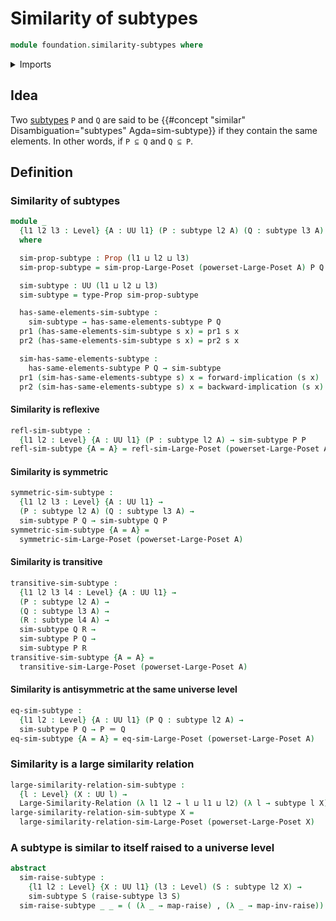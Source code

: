 # Similarity of subtypes

```agda
module foundation.similarity-subtypes where
```

<details><summary>Imports</summary>

```agda
open import foundation.dependent-pair-types
open import foundation.identity-types
open import foundation.logical-equivalences
open import foundation.powersets
open import foundation.propositions
open import foundation.subtypes
open import foundation.universe-levels

open import order-theory.similarity-of-elements-large-posets
```

</details>

## Idea

Two [subtypes](foundation-core.subtypes.md) `P` and `Q` are said to be
{{#concept "similar" Disambiguation="subtypes" Agda=sim-subtype}} if they
contain the same elements. In other words, if `P ⊆ Q` and `Q ⊆ P`.

## Definition

### Similarity of subtypes

```agda
module _
  {l1 l2 l3 : Level} {A : UU l1} (P : subtype l2 A) (Q : subtype l3 A)
  where

  sim-prop-subtype : Prop (l1 ⊔ l2 ⊔ l3)
  sim-prop-subtype = sim-prop-Large-Poset (powerset-Large-Poset A) P Q

  sim-subtype : UU (l1 ⊔ l2 ⊔ l3)
  sim-subtype = type-Prop sim-prop-subtype

  has-same-elements-sim-subtype :
    sim-subtype → has-same-elements-subtype P Q
  pr1 (has-same-elements-sim-subtype s x) = pr1 s x
  pr2 (has-same-elements-sim-subtype s x) = pr2 s x

  sim-has-same-elements-subtype :
    has-same-elements-subtype P Q → sim-subtype
  pr1 (sim-has-same-elements-subtype s) x = forward-implication (s x)
  pr2 (sim-has-same-elements-subtype s) x = backward-implication (s x)
```

#### Similarity is reflexive

```agda
refl-sim-subtype :
  {l1 l2 : Level} {A : UU l1} (P : subtype l2 A) → sim-subtype P P
refl-sim-subtype {A = A} = refl-sim-Large-Poset (powerset-Large-Poset A)
```

#### Similarity is symmetric

```agda
symmetric-sim-subtype :
  {l1 l2 l3 : Level} {A : UU l1} →
  (P : subtype l2 A) (Q : subtype l3 A) →
  sim-subtype P Q → sim-subtype Q P
symmetric-sim-subtype {A = A} =
  symmetric-sim-Large-Poset (powerset-Large-Poset A)
```

#### Similarity is transitive

```agda
transitive-sim-subtype :
  {l1 l2 l3 l4 : Level} {A : UU l1} →
  (P : subtype l2 A) →
  (Q : subtype l3 A) →
  (R : subtype l4 A) →
  sim-subtype Q R →
  sim-subtype P Q →
  sim-subtype P R
transitive-sim-subtype {A = A} =
  transitive-sim-Large-Poset (powerset-Large-Poset A)
```

#### Similarity is antisymmetric at the same universe level

```agda
eq-sim-subtype :
  {l1 l2 : Level} {A : UU l1} (P Q : subtype l2 A) →
  sim-subtype P Q → P ＝ Q
eq-sim-subtype {A = A} = eq-sim-Large-Poset (powerset-Large-Poset A)
```

### Similarity is a large similarity relation

```agda
large-similarity-relation-sim-subtype :
  {l : Level} (X : UU l) →
  Large-Similarity-Relation (λ l1 l2 → l ⊔ l1 ⊔ l2) (λ l → subtype l X)
large-similarity-relation-sim-subtype X =
  large-similarity-relation-sim-Large-Poset (powerset-Large-Poset X)
```

### A subtype is similar to itself raised to a universe level

```agda
abstract
  sim-raise-subtype :
    {l1 l2 : Level} {X : UU l1} (l3 : Level) (S : subtype l2 X) →
    sim-subtype S (raise-subtype l3 S)
  sim-raise-subtype _ _ = ( (λ _ → map-raise) , (λ _ → map-inv-raise))
```
